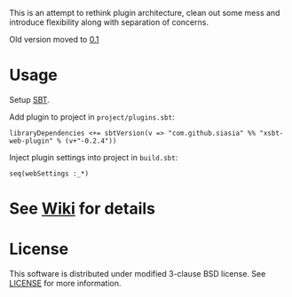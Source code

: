 This is an attempt to rethink plugin architecture, clean out some mess and introduce flexibility along with separation of concerns.

Old version moved to [0.1](https://github.com/siasia/xsbt-web-plugin/tree/0.1)

# Usage

Setup [SBT](http://github.com/harrah/xsbt/).

Add plugin to project in `project/plugins.sbt`:

    libraryDependencies <+= sbtVersion(v => "com.github.siasia" %% "xsbt-web-plugin" % (v+"-0.2.4"))
		

Inject plugin settings into project in `build.sbt`:

    seq(webSettings :_*)
		
# See [Wiki](http://github.com/siasia/xsbt-web-plugin/wiki/) for details

# License
This software is distributed under modified 3-clause BSD license. See [LICENSE](https://github.com/siasia/xsbt-web-plugin/blob/master/LICENSE) for more information.
